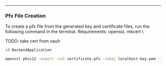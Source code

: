 
---
### Pfx File Creation

To create a pfx file from the generated key and certificate files, run the following command in the terminal.
Requirements: openssl, mkcert \

TODO: take cert from vault
```bash
cd BackendApplication

openssl pkcs12 -export -out certificate.pfx -inkey localhost-key.pem -in localhost.pem

```